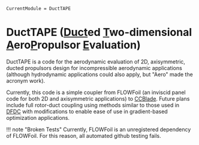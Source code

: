 ```@meta
CurrentModule = DuctTAPE
```

# DuctTAPE ([Duct](#)ed [T](#)wo-dimensional [A](#)ero[P](#)ropulsor [E](#)valuation)

DuctTAPE is a code for the aerodynamic evaluation of 2D, axisymmetric, ducted propulsors design for incompressible aerodynamic applications (although hydrodynamic applications could also apply, but "Aero" made the acronym work).

Currently, this code is a simple coupler from FLOWFoil (an inviscid panel code for both 2D and axisymmetric applications) to [CCBlade](https://flow.byu.edu/CCBlade.jl/stable/).
Future plans include full rotor-duct coupling using methods similar to those used in [DFDC](http://web.mit.edu/drela/Public/web/dfdc/) with modifications to enable ease of use in gradient-based optimization applications.


!!! note "Broken Tests"
    Currently, FLOWFoil is an unregistered dependency of FLOWFoil.
    For this reason, all automated github testing fails.
